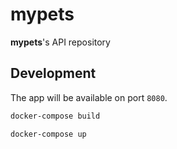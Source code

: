 # mypets

**mypets**'s API repository

## Development

The app will be available on port `8080`.

```sh
docker-compose build
```

```sh
docker-compose up
```
